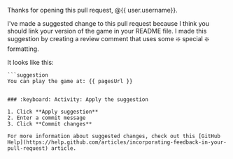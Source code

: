 Thanks for opening this pull request, @{{ user.username}}. 

I've made a suggested change to this pull request because I think you should link your version of the game in your README file. I made this suggestion by creating a review comment that uses some :sparkle: special :sparkle: formatting.

It looks like this:

```
```suggestion
You can play the game at: {{ pagesUrl }}
```
```

### :keyboard: Activity: Apply the suggestion

1. Click **Apply suggestion**
2. Enter a commit message
3. Click **Commit changes**

For more information about suggested changes, check out this [GitHub Help](https://help.github.com/articles/incorporating-feedback-in-your-pull-request) article.
